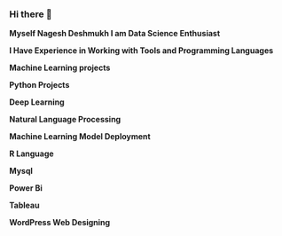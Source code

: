 ### Hi there 👋

<B> Myself Nagesh Deshmukh I am Data Science Enthusiast <B> <P>
I Have Experience in Working with Tools and Programming Languages <P>
Machine Learning projects <P>
Python Projects <P>
Deep Learning <P>
Natural Language Processing <P>
Machine Learning Model Deployment <P>
R Language <P>
Mysql <P>
Power Bi <P>
Tableau <P>
WordPress Web Designing <P>


